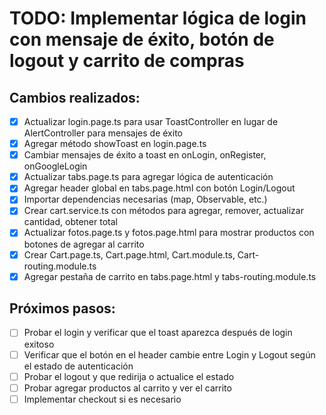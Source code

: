 # TODO: Implementar lógica de login con mensaje de éxito, botón de logout y carrito de compras

## Cambios realizados:
- [x] Actualizar login.page.ts para usar ToastController en lugar de AlertController para mensajes de éxito
- [x] Agregar método showToast en login.page.ts
- [x] Cambiar mensajes de éxito a toast en onLogin, onRegister, onGoogleLogin
- [x] Actualizar tabs.page.ts para agregar lógica de autenticación
- [x] Agregar header global en tabs.page.html con botón Login/Logout
- [x] Importar dependencias necesarias (map, Observable, etc.)
- [x] Crear cart.service.ts con métodos para agregar, remover, actualizar cantidad, obtener total
- [x] Actualizar fotos.page.ts y fotos.page.html para mostrar productos con botones de agregar al carrito
- [x] Crear Cart.page.ts, Cart.page.html, Cart.module.ts, Cart-routing.module.ts
- [x] Agregar pestaña de carrito en tabs.page.html y tabs-routing.module.ts

## Próximos pasos:
- [ ] Probar el login y verificar que el toast aparezca después de login exitoso
- [ ] Verificar que el botón en el header cambie entre Login y Logout según el estado de autenticación
- [ ] Probar el logout y que redirija o actualice el estado
- [ ] Probar agregar productos al carrito y ver el carrito
- [ ] Implementar checkout si es necesario
